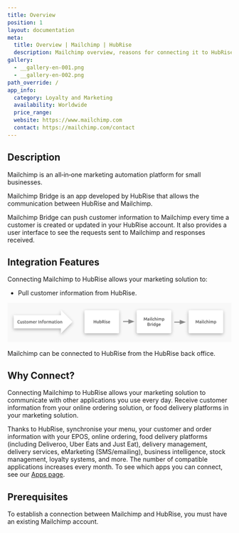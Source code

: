 ```yaml
---
title: Overview
position: 1
layout: documentation
meta:
  title: Overview | Mailchimp | HubRise
  description: Mailchimp overview, reasons for connecting it to HubRise and summary of integrated features. Synchronise data between your EPOS and your apps.
gallery:
  - __gallery-en-001.png
  - __gallery-en-002.png
path_override: /
app_info:
  category: Loyalty and Marketing
  availability: Worldwide
  price_range:
  website: https://www.mailchimp.com
  contact: https://mailchimp.com/contact
---
```


## Description

Mailchimp is an all‑in‑one marketing automation platform for small businesses.

Mailchimp Bridge is an app developed by HubRise that allows the communication between HubRise and Mailchimp.

Mailchimp Bridge can push customer information to Mailchimp every time a customer is created or updated in your HubRise account. It also provides a user interface to see the requests sent to Mailchimp and responses received.

## Integration Features

Connecting Mailchimp to HubRise allows your marketing solution to:

- Pull customer information from HubRise.

![Mailchimp Bridge Workflow](../images/007-en-2x-connection-diagram.png)

Mailchimp can be connected to HubRise from the HubRise back office.

## Why Connect?

Connecting Mailchimp to HubRise allows your marketing solution to communicate with other applications you use every day. Receive customer information from your online ordering solution, or food delivery platforms in your marketing solution.

Thanks to HubRise, synchronise your menu, your customer and order information with your EPOS, online ordering, food delivery platforms (including Deliveroo, Uber Eats and Just Eat), delivery management, delivery services, eMarketing (SMS/emailing), business intelligence, stock management, loyalty systems, and more. The number of compatible applications increases every month. To see which apps you can connect, see our [Apps page](/apps).

## Prerequisites

To establish a connection between Mailchimp and HubRise, you must have an existing Mailchimp account.

